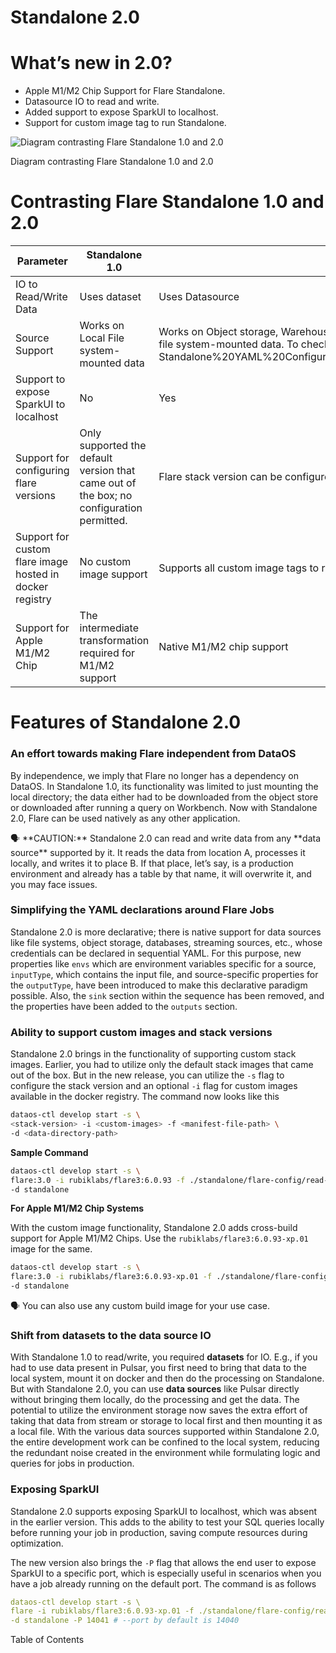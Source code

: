 # Standalone 2.0


# What’s new in 2.0?

- Apple M1/M2 Chip Support for Flare Standalone.
- Datasource IO to read and write.
- Added support to expose SparkUI to localhost.
- Support for custom image tag to run Standalone.

![Diagram contrasting Flare Standalone 1.0 and 2.0](Standalone%202%200%2042f63955ef86405f84c1be1baa3c5288/Flare_Standalone_difference.svg)

Diagram contrasting Flare Standalone 1.0 and 2.0

# Contrasting Flare Standalone 1.0 and 2.0

| Parameter | Standalone 1.0 | Standalone 2.0 |
| --- | --- | --- |
| IO to Read/Write Data | Uses dataset | Uses Datasource |
| Source Support | Works on Local File system-mounted data | Works on Object storage, Warehouses, relational and NoSQL data sources, as well as local file system-mounted data. To check out the list of support sources click Standalone%20YAML%20Configurations%20949cc395e0d347e59b0649206fcd4052.md |
| Support to expose SparkUI to localhost | No | Yes |
| Support for configuring flare versions | Only supported the default version that came out of the box; no configuration permitted. | Flare stack version can be configured, e.g., flare:3.0, flare:4.0 |
| Support for custom flare image hosted in docker registry | No custom image support | Supports all custom image tags to run Standalone |
| Support for Apple M1/M2 Chip | The intermediate transformation required for M1/M2 support | Native M1/M2 chip support |

# Features of Standalone 2.0

### **An effort towards making Flare independent from DataOS**

By independence, we imply that Flare no longer has a dependency on DataOS. In Standalone 1.0, its functionality was limited to just mounting the local directory; the data either had to be downloaded from the object store or downloaded after running a query on Workbench. Now with Standalone 2.0, Flare can be used natively as any other application. 

<aside>
🗣️ **CAUTION:** Standalone 2.0 can read and write data from any **data source** supported by it. It reads the data from location A, processes it locally, and writes it to place B. If that place, let’s say, is a production environment and already has a table by that name, it will overwrite it, and you may face issues.

</aside>

### **Simplifying the YAML declarations around Flare Jobs**

Standalone 2.0 is more declarative; there is native support for data sources like file systems, object storage, databases, streaming sources, etc., whose credentials can be declared in sequential YAML. For this purpose, new properties like `envs` which are environment variables specific for a source,  `inputType`, which contains the input file, and source-specific properties for the `outputType`, have been introduced to make this declarative paradigm possible. Also, the `sink` section within the sequence has been removed, and the properties have been added to the `outputs` section. 

### **Ability to support custom images and stack versions**

Standalone 2.0 brings in the functionality of supporting custom stack images. Earlier, you had to utilize only the default stack images that came out of the box. But in the new release, you can utilize the  `-s` flag to configure the stack version and an optional `-i` flag for custom images available in the docker registry. The command now looks like this

```bash
dataos-ctl develop start -s \
<stack-version> -i <custom-images> -f <manifest-file-path> \
-d <data-directory-path>
```

**Sample Command**

```bash
dataos-ctl develop start -s \
flare:3.0 -i rubiklabs/flare3:6.0.93 -f ./standalone/flare-config/read-local-write-gcs/config.yaml \
-d standalone
```

**For Apple M1/M2 Chip Systems**

With the custom image functionality, Standalone 2.0 adds cross-build support for Apple M1/M2 Chips. Use the `rubiklabs/flare3:6.0.93-xp.01` image for the same.

```bash
dataos-ctl develop start -s \
flare:3.0 -i rubiklabs/flare3:6.0.93-xp.01 -f ./standalone/flare-config/read-local-write-gcs/config.yaml \
-d standalone
```

<aside>
🗣️ You can also use any custom build image for your use case.

</aside>

### ********************************************************Shift from datasets to the data source IO********************************************************

With Standalone 1.0 to read/write, you required **datasets** for IO. E.g., if you had to use data present in Pulsar, you first need to bring that data to the local system, mount it on docker and then do the processing on Standalone. But with Standalone 2.0, you can use **data sources** like Pulsar directly without bringing them locally, do the processing and get the data. The potential to utilize the environment storage now saves the extra effort of taking that data from stream or storage to local first and then mounting it as a local file. With the various data sources supported within Standalone 2.0, the entire development work can be confined to the local system, reducing the redundant noise created in the environment while formulating logic and queries for jobs in production.

### Exposing SparkUI

Standalone 2.0 supports exposing SparkUI to localhost, which was absent in the earlier version. This adds to the ability to test your SQL queries locally before running your job in production, saving compute resources during optimization.

The new version also brings the `-P` flag that allows the end user to expose SparkUI to a specific port, which is especially useful in scenarios when you have a job already running on the default port. The command is as follows

```yaml
dataos-ctl develop start -s \
flare -i rubiklabs/flare3:6.0.93-xp.01 -f ./standalone/flare-config/read-local-write-gcs/config.yaml \
-d standalone -P 14041 # --port by default is 14040
```

Table of Contents